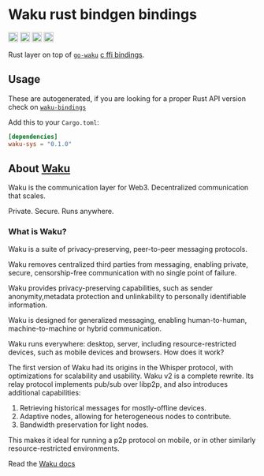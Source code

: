 # Waku rust bindgen bindings

[<img alt="github" src="https://img.shields.io/badge/github-waku-org/waku-sys-8da0cb?style=for-the-badge&labelColor=555555&logo=github" height="20">](https://github.com/waku-org/waku-rust-bindings)
[<img alt="crates.io" src="https://img.shields.io/crates/v/waku-sys.svg?style=for-the-badge&color=fc8d62&logo=rust" height="20">](https://crates.io/crates/waku-rust-bindings)
[<img alt="docs.rs" src="https://img.shields.io/badge/doc/waku-sys-66c2a5?style=for-the-badge&labelColor=555555&logo=docs.rs" height="20">](https://docs.rs/waku-rust-bindings)
[<img alt="build status" src="https://img.shields.io/github/workflow/status/waku-org/waku-rust-bindings/CI/master?style=for-the-badge" height="20">](https://github.com/waku-org/waku-rust-bindings/actions?query=branch%3Amaster)

Rust layer on top of [`go-waku`](https://github.com/status-im/go-waku) [c ffi bindings](https://github.com/status-im/go-waku/blob/v0.2.2/library/README.md).

## Usage

These are autogenerated, if you are looking for a proper Rust API version check on [`waku-bindings`](https://crates.io/crates/waku-bindings)

Add this to your `Cargo.toml`:

```toml
[dependencies]
waku-sys = "0.1.0"
```


## About [Waku](https://waku.org/)

Waku is the communication layer for Web3. Decentralized communication that scales.

Private. Secure. Runs anywhere.

### What is Waku?

Waku is a suite of privacy-preserving, peer-to-peer messaging protocols.

Waku removes centralized third parties from messaging, enabling private, secure, censorship-free communication with no single point of failure.

Waku provides privacy-preserving capabilities, such as sender anonymity,metadata protection and unlinkability to personally identifiable information.

Waku is designed for generalized messaging, enabling human-to-human, machine-to-machine or hybrid communication.

Waku runs everywhere: desktop, server, including resource-restricted devices, such as mobile devices and browsers.
How does it work?

The first version of Waku had its origins in the Whisper protocol, with optimizations for scalability and usability. Waku v2 is a complete rewrite. Its relay protocol implements pub/sub over libp2p, and also introduces additional capabilities:

1. Retrieving historical messages for mostly-offline devices.
2. Adaptive nodes, allowing for heterogeneous nodes to contribute.
3. Bandwidth preservation for light nodes.

This makes it ideal for running a p2p protocol on mobile, or in other similarly resource-restricted environments.



Read the [Waku docs](https://docs.wakuconnect.dev/)